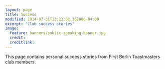 ```yaml
---
layout: page
title: Success
modified: 2014-07-31T13:23:02.362000-04:00
excerpt: "Club success stories"
image:
  feature: banners/public-speaking-banner.jpg
  credit: 
  creditlink: 
---
```

This page contains personal success stories from First Berlin Toastmasters club members.
